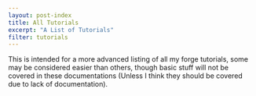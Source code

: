 ```yaml
---
layout: post-index
title: All Tutorials
excerpt: "A List of Tutorials"
filter: tutorials
---
```


This is intended for a more advanced listing of all my forge tutorials, some may be considered easier than others, though basic stuff will not be covered in these documentations (Unless I think they should be covered due to lack of documentation).